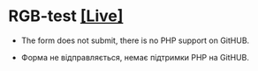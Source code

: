 # RGB-test [[Live]](https://zevaniy.github.io/RGB-test/ "RGB-test")


- The form does not submit, there is no PHP support on GitHUB.

- Форма не відправляється, немає підтримки PHP на GitHUB.
